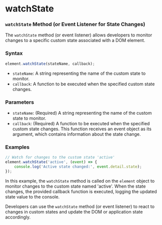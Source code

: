 # watchState

### `watchState` Method (or Event Listener for State Changes)

The `watchState` method (or event listener) allows developers to monitor changes to a specific custom state associated with a DOM element.

### Syntax

```jsx
element.watchState(stateName, callback);

```

- `stateName`: A string representing the name of the custom state to monitor.
- `callback`: A function to be executed when the specified custom state changes.

### Parameters

- `stateName`: (Required) A string representing the name of the custom state to monitor.
- `callback`: (Required) A function to be executed when the specified custom state changes. This function receives an event object as its argument, which contains information about the state change.

### Examples

```jsx
// Watch for changes to the custom state 'active'
element.watchState('active', (event) => {
    console.log('Active state changed:', event.detail.state);
});

```

In this example, the `watchState` method is called on the `element` object to monitor changes to the custom state named 'active'. When the state changes, the provided callback function is executed, logging the updated state value to the console.

Developers can use the `watchState` method (or event listener) to react to changes in custom states and update the DOM or application state accordingly.